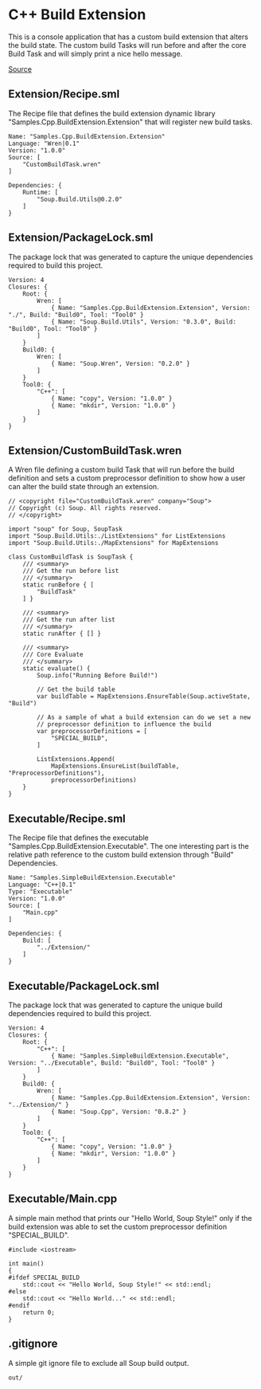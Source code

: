 # C++ Build Extension
This is a console application that has a custom build extension that alters the build state. The custom build Tasks will run before and after the core Build Task and will simply print a nice hello message.

[Source](https://github.com/SoupBuild/Soup/tree/main/Samples/Cpp/BuildExtension)

## Extension/Recipe.sml
The Recipe file that defines the build extension dynamic library "Samples.Cpp.BuildExtension.Extension" that will register new build tasks.
```
Name: "Samples.Cpp.BuildExtension.Extension"
Language: "Wren|0.1"
Version: "1.0.0"
Source: [
    "CustomBuildTask.wren"
]

Dependencies: {
    Runtime: [
        "Soup.Build.Utils@0.2.0"
    ]
}
```

## Extension/PackageLock.sml
The package lock that was generated to capture the unique dependencies required to build this project.
```
Version: 4
Closures: {
    Root: {
        Wren: [
            { Name: "Samples.Cpp.BuildExtension.Extension", Version: "./", Build: "Build0", Tool: "Tool0" }
            { Name: "Soup.Build.Utils", Version: "0.3.0", Build: "Build0", Tool: "Tool0" }
        ]
    }
    Build0: {
        Wren: [
            { Name: "Soup.Wren", Version: "0.2.0" }
        ]
    }
    Tool0: {
        "C++": [
            { Name: "copy", Version: "1.0.0" }
            { Name: "mkdir", Version: "1.0.0" }
        ]
    }
}
```

## Extension/CustomBuildTask.wren
A Wren file defining a custom build Task that will run before the build definition and sets a custom preprocessor definition to show how a user can alter the build state through an extension.
```
// <copyright file="CustomBuildTask.wren" company="Soup">
// Copyright (c) Soup. All rights reserved.
// </copyright>

import "soup" for Soup, SoupTask
import "Soup.Build.Utils:./ListExtensions" for ListExtensions
import "Soup.Build.Utils:./MapExtensions" for MapExtensions

class CustomBuildTask is SoupTask {
    /// <summary>
    /// Get the run before list
    /// </summary>
    static runBefore { [
        "BuildTask"
    ] }

    /// <summary>
    /// Get the run after list
    /// </summary>
    static runAfter { [] }

    /// <summary>
    /// Core Evaluate
    /// </summary>
    static evaluate() {
        Soup.info("Running Before Build!")

        // Get the build table
        var buildTable = MapExtensions.EnsureTable(Soup.activeState, "Build")

        // As a sample of what a build extension can do we set a new
        // preprocessor definition to influence the build
        var preprocessorDefinitions = [
            "SPECIAL_BUILD",
        ]
        
        ListExtensions.Append(
            MapExtensions.EnsureList(buildTable, "PreprocessorDefinitions"),
            preprocessorDefinitions)
    }
}
```

## Executable/Recipe.sml
The Recipe file that defines the executable "Samples.Cpp.BuildExtension.Executable". The one interesting part is the relative path reference to the custom build extension through "Build" Dependencies.
```
Name: "Samples.SimpleBuildExtension.Executable"
Language: "C++|0.1"
Type: "Executable"
Version: "1.0.0"
Source: [
    "Main.cpp"
]

Dependencies: {
    Build: [
        "../Extension/"
    ]
}
```

## Executable/PackageLock.sml
The package lock that was generated to capture the unique build dependencies required to build this project.
```
Version: 4
Closures: {
    Root: {
        "C++": [
            { Name: "Samples.SimpleBuildExtension.Executable", Version: "../Executable", Build: "Build0", Tool: "Tool0" }
        ]
    }
    Build0: {
        Wren: [
            { Name: "Samples.Cpp.BuildExtension.Extension", Version: "../Extension/" }
            { Name: "Soup.Cpp", Version: "0.8.2" }
        ]
    }
    Tool0: {
        "C++": [
            { Name: "copy", Version: "1.0.0" }
            { Name: "mkdir", Version: "1.0.0" }
        ]
    }
}
```

## Executable/Main.cpp
A simple main method that prints our "Hello World, Soup Style!" only if the build extension was able to set the custom preprocessor definition "SPECIAL_BUILD".
```
#include <iostream>

int main()
{
#ifdef SPECIAL_BUILD
    std::cout << "Hello World, Soup Style!" << std::endl;
#else
    std::cout << "Hello World..." << std::endl;
#endif
    return 0;
}
```

## .gitignore
A simple git ignore file to exclude all Soup build output.
```
out/
```
